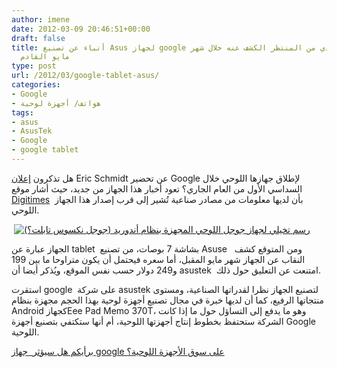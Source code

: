 ```yaml
---
author: imene
date: 2012-03-09 20:46:51+00:00
draft: false
title: أنباء عن تصنيع Asus لجهاز google اللوحي الذي من المنتظر الكشف عنه خلال شهر
  مايو القادم
type: post
url: /2012/03/google-tablet-asus/
categories:
- Google
- هواتف/ أجهزة لوحية
tags:
- asus
- AsusTek
- Google
- google tablet
---
```


هل تذكرون [إعلان](../2011/12/google-android-tablet/) Eric Schmidt عن تحضير Google لإطلاق جهازها اللوحي خلال السداسي الأول من العام الجاري؟ تعود أخبار هذا الجهاز من جديد، حيث أشار موقع [Digitimes](http://www.digitimes.com/news/a20120308PD215.html)  بأن لديها معلومات من مصادر صناعية تُشير إلى قرب إصدار هذا الجهاز اللوحي.




 [![رسم تخيلي لجهاز جوجل اللوحي المجهزة بنظام أندوريد (جوجل نكسوس تابلت؟)](http://www.it-scoop.com/wp-content/uploads/2011/12/Google-Nexus-Tablet.png)
](http://www.it-scoop.com/wp-content/uploads/2011/12/Google-Nexus-Tablet.png)




الجهاز عبارة عن tablet  بشاشة 7 بوصات، من تصنيع Asuse   ومن المتوقع كشف النقاب عن الجهاز شهر مايو المقبل، أما سعره فيحتمل أن يكون متراوحا ما بين 199 و249 دولار حسب نفس الموقع، ويُذكر أيضا أن asustek  امتنعت عن التعليق حول ذلك.




استقرت google  على شركة asustek لتصنيع الجهاز نظرا لقدراتها الصناعية، ومستوى منتجاتها الرفيع، كما أن لديها خبرة في مجال تصنيع أجهزة لوحية بهذا الحجم مجهزة بنظام Android كجهازEee Pad Memo 370T، وهو ما يدفع إلى التساؤل حول ما إذا كانت الشركة ستحتفظ بخطوط إنتاج أجهزتها اللوحية، أم أنها ستكتفي بتصنيع أجهزة Google اللوحية.




[برأيكم هل سيؤثر  جهاز google على سوق الأجهزة اللوحية؟](../2011/12/google-android-tablet-2/)

